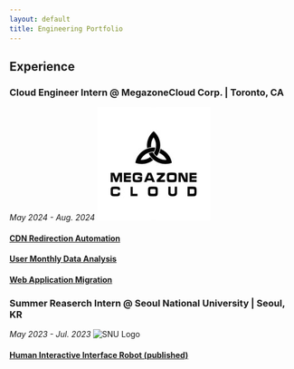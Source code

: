 ```yaml
---
layout: default
title: Engineering Portfolio
---
```

## Experience
### Cloud Engineer Intern @ MegazoneCloud Corp. | Toronto, CA
<em>May 2024 - Aug. 2024</em>
![MZC Logo](assets/images/megazonecloud_global_logo.jpeg)

#### [CDN Redirection Automation](/experience/redirection)
#### [User Monthly Data Analysis](/experience/redirection)
#### [Web Application Migration](/experience/redirection)
                
### Summer Reaserch Intern @ Seoul National University | Seoul, KR
<em>May 2023 - Jul. 2023</em>
![SNU Logo](assets/images/snu_logo.png)

#### [Human Interactive Interface Robot (published)](/experience/redirection)